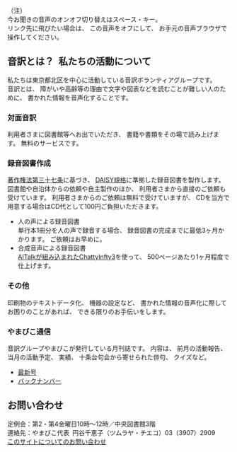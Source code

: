 <div id="parent">
  <span data-dur="19.532" data-begin="2.708">（注）</span>
  <div id="popup">今お聞きの音声のオンオフ切り替えはスペース・キー。<br />
  リンク先に飛びたい場合は、
  この音声をオフにして、
  お手元の音声ブラウザで操作してください。
  </div>
</div>

## <span data-dur="4.649" data-begin="22.240">音訳とは？&ensp;私たちの活動について</span>

<span data-dur="7.975" data-begin="26.889">私たちは東京都北区を中心に活動している音訳ボランティアグループです。</span>  
<span data-dur="1.436" data-begin="34.864">音訳とは、</span>
<span data-dur="6.511" data-begin="36.300">障がいや高齢等の理由で文字や図表などを読むことが難しい人のために、</span>
<span data-dur="4.88" data-begin="42.811">書かれた情報を音声化することです。</span>

### <span data-dur="2.068" data-begin="47.691">対面音訳</span>

<span data-dur="3.263" data-begin="49.759">利用者さまに図書館等へお出でいただき、</span>
<span data-dur="4.558" data-begin="53.022">書籍や書類をその場で読み上げます。</span>
<span data-dur="3.315" data-begin="57.580">無料のサービスです。</span>

### <span data-dur="2.614" data-begin="60.895">録音図書作成</span>

<span data-dur="4.729" data-begin="63.509">[著作権法第三十七条](http://elaws.e-gov.go.jp/search/elawsSearch/elaws_search/lsg0500/detail?lawId=345AC0000000048&openerCode=1)に基づき、</span>
<span data-dur="6.514" data-begin="68.238">[DAISY規格](http://www.dinf.ne.jp/doc/daisy/)に準拠した録音図書を製作します。</span>  
<span data-dur="4.446" data-begin="74.752">図書館や自治体からの依頼や自主製作のほか、</span>
<span data-dur="5.54" data-begin="79.198">利用者さまから直接のご依頼も受けています。</span>
<span data-dur="4.074" data-begin="84.738">利用者さまからのご依頼は無料で受けていますが、</span>
<span data-dur="7.413" data-begin="88.812">CDを当方で用意する場合はCD代として100円ご負担いただきます。</span>

- <span data-dur="3.358" data-begin="96.225">人の声による録音図書</span>  
<span data-dur="4.662" data-begin="99.583">単行本1冊分を人の声で録音する場合、</span>
<span data-dur="5.574" data-begin="104.245">録音図書の完成までに最低3ヶ月かかります。</span>
<span data-dur="3.297" data-begin="109.819">ご依頼はお早めに。</span>
- <span data-dur="3.717" data-begin="113.116">合成音声による録音図書</span>  
<span data-dur="5.501" data-begin="116.833">[AITalkが組み込まれたChattyInfty3](http://www.sciaccess.net/jp/ChattyInfty/)を使って、</span>
<span data-dur="5.191" data-begin="122.334">500ページあたり1ヶ月程度で仕上げます。</span>

### <span data-dur="1.717" data-begin="127.525">その他</span>

<span data-dur="2.548" data-begin="129.242">印刷物のテキストデータ化、</span>
<span data-dur="1.763" data-begin="131.790">機器の設定など、</span>
<span data-dur="4.613" data-begin="133.553">書かれた情報の音声化に際してお困りのことがあれば、</span>
<span data-dur="4.078" data-begin="138.166">できる限りのお手伝いをします。</span>

### <span data-dur="2.249" data-begin="142.244">やまびこ通信</span>

<span data-dur="4.869" data-begin="144.493">音訳グループやまびこが発行している月刊誌です。</span>
<span data-dur="1.296" data-begin="149.362">内容は、</span>
<span data-dur="2.322" data-begin="150.658">前月の活動報告、</span>
<span data-dur="2.144" data-begin="152.980">当月の活動予定、</span>
<span data-dur="1.319" data-begin="155.124">実績、</span>
<span data-dur="3.002" data-begin="156.443">十条台句会から寄せられた俳句、</span>
<span data-dur="2.481" data-begin="159.445">クイズなど。</span>

- <span data-dur="1.5" data-begin="161.926"><a href="tusin201804.html" data-dur="1.221" data-begin="163.426">最新号</a></span>
- <a href="bn.html"><span data-dur="2.84" data-begin="164.647">バックナンバー</span></a>

## <span data-dur="1.943" data-begin="167.487">お問い合わせ</span>

<span data-dur="7.598" data-begin="169.430">定例会：第2・第4金曜日10時～12時／中央図書館3階</span>  
<span data-dur="8.512" data-begin="177.028">連絡先：やまびこ代表&ensp;円谷千恵子（ツムラヤ・チエコ）03（3907）2909</span>  
<span data-dur="3.919" data-begin="185.540">[このサイトについてのお問い合わせ](mailto:ymbk2016ml@gmail.com?Subject=やまびこウェブサイトについて)</span>
<span data-dur="6.145" data-begin="189.459"><!--以上でこのページの読み上げは終わりです。--> </span>
